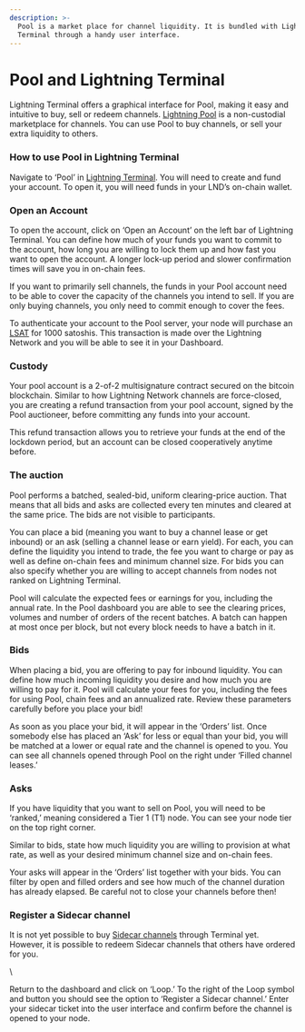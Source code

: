 ```yaml
---
description: >-
  Pool is a market place for channel liquidity. It is bundled with Lightning
  Terminal through a handy user interface.
---
```


# Pool and Lightning Terminal

Lightning Terminal offers a graphical interface for Pool, making it easy and intuitive to buy, sell or redeem channels. [Lightning Pool](../pool/) is a non-custodial marketplace for channels. You can use Pool to buy channels, or sell your extra liquidity to others.

### How to use Pool in Lightning Terminal

Navigate to ‘Pool’ in [Lightning Terminal](https://terminal.lightning.engineering/#/). You will need to create and fund your account. To open it, you will need funds in your LND’s on-chain wallet.

### Open an Account

To open the account, click on ‘Open an Account’ on the left bar of Lightning Terminal. You can define how much of your funds you want to commit to the account, how long you are willing to lock them up and how fast you want to open the account. A longer lock-up period and slower confirmation times will save you in on-chain fees.

If you want to primarily sell channels, the funds in your Pool account need to be able to cover the capacity of the channels you intend to sell. If you are only buying channels, you only need to commit enough to cover the fees.

To authenticate your account to the Pool server, your node will purchase an [LSAT](../../the-lightning-network/l402/) for 1000 satoshis. This transaction is made over the Lightning Network and you will be able to see it in your Dashboard.

### Custody

Your pool account is a 2-of-2 multisignature contract secured on the bitcoin blockchain. Similar to how Lightning Network channels are force-closed, you are creating a refund transaction from your pool account, signed by the Pool auctioneer, before committing any funds into your account.

This refund transaction allows you to retrieve your funds at the end of the lockdown period, but an account can be closed cooperatively anytime before.

### The auction

Pool performs a batched, sealed-bid, uniform clearing-price auction. That means that all bids and asks are collected every ten minutes and cleared at the same price. The bids are not visible to participants.

You can place a bid (meaning you want to buy a channel lease or get inbound) or an ask (selling a channel lease or earn yield). For each, you can define the liquidity you intend to trade, the fee you want to charge or pay as well as define on-chain fees and minimum channel size. For bids you can also specify whether you are willing to accept channels from nodes not ranked on Lightning Terminal.

Pool will calculate the expected fees or earnings for you, including the annual rate. In the Pool dashboard you are able to see the clearing prices, volumes and number of orders of the recent batches. A batch can happen at most once per block, but not every block needs to have a batch in it.

### Bids

When placing a bid, you are offering to pay for inbound liquidity. You can define how much incoming liquidity you desire and how much you are willing to pay for it. Pool will calculate your fees for you, including the fees for using Pool, chain fees and an annualized rate. Review these parameters carefully before you place your bid!

As soon as you place your bid, it will appear in the ‘Orders’ list. Once somebody else has placed an ‘Ask’ for less or equal than your bid, you will be matched at a lower or equal rate and the channel is opened to you. You can see all channels opened through Pool on the right under ‘Filled channel leases.’

### Asks

If you have liquidity that you want to sell on Pool, you will need to be ‘ranked,’ meaning considered a Tier 1 (T1) node. You can see your node tier on the top right corner.

Similar to bids, state how much liquidity you are willing to provision at what rate, as well as your desired minimum channel size and on-chain fees.

Your asks will appear in the ‘Orders’ list together with your bids. You can filter by open and filled orders and see how much of the channel duration has already elapsed. Be careful not to close your channels before then!

### Register a Sidecar channel

It is not yet possible to buy [Sidecar channels](../pool/sidecar\_channels.md) through Terminal yet. However, it is possible to redeem Sidecar channels that others have ordered for you.

\


Return to the dashboard and click on ‘Loop.’ To the right of the Loop symbol and button you should see the option to ‘Register a Sidecar channel.’ Enter your sidecar ticket into the user interface and confirm before the channel is opened to your node.
